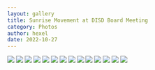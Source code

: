 ```yaml
---
layout: gallery
title: Sunrise Movement at DISD Board Meeting
category: Photos
author: hexel
date: 2022-10-27
---
```


![](https://ucarecdn.com/4d9aa8a5-2fe2-45a9-bc95-1bc565fefc9d/20221027191307_IMG_43141.jpg)
![](https://ucarecdn.com/75318425-6734-4adb-b842-e7a48208ad36/20221027_180741.jpg)
![](https://ucarecdn.com/80e15cfa-a0e1-4f0e-ada2-59c247584c8e/20221027184607_IMG_4309.jpg)
![](https://ucarecdn.com/24646d94-3665-49aa-ad55-e6dc34c23a94/20221027_180749.jpg)
![](https://ucarecdn.com/cbad3941-abdb-4dd6-95a6-65e58a44b2d6/20221027183925_IMG_4290.jpg)
![](https://ucarecdn.com/6860ae40-38ce-4ee7-9da4-36773d70dc5e/20221027184117_IMG_4296.jpg)
![](https://ucarecdn.com/79b543b9-3a66-4e4d-9b76-128c1a47a5f9/20221027183759_IMG_4277.jpg)
![](https://ucarecdn.com/5afa9413-8c3a-4f52-80a2-93f9ce2360be/20221027183736_IMG_4271.jpg)
![](https://ucarecdn.com/c0bc488e-3243-46fb-a1e3-9eaa06aed477/20221027183816_IMG_4280.jpg)
![](https://ucarecdn.com/228b290d-e820-424c-bb13-a3ccf7d703c5/20221027184601_IMG_4307.jpg)
![](https://ucarecdn.com/c3a51e1d-0c8f-4da3-b83e-a80b88ed8b30/20221027183726_IMG_4270.jpg)
![](https://ucarecdn.com/f52b2d4a-d651-4657-aa5a-9a8270c91a13/20221027184526_IMG_4301.jpg)
![](https://ucarecdn.com/bf9514fd-8149-4868-89c3-99aea025cfae/20221027183936_IMG_4293.jpg)
![](https://ucarecdn.com/530f0e41-1160-40bd-a46f-9781e091edc3/20221027183811_IMG_4278.jpg)